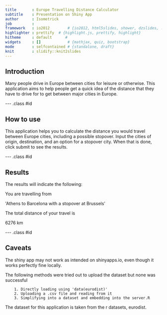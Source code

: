 ```yaml
---
title       : Europe Travelling Distance Calculator
subtitle    : Presentation on Shiny App
author      : Isometrick
job         : 
framework   : io2012        # {io2012, html5slides, shower, dzslides, ...}
highlighter : prettify  # {highlight.js, prettify, highlight}
hitheme     : default      # 
widgets     : []            # {mathjax, quiz, bootstrap}
mode        : selfcontained # {standalone, draft}
knit        : slidify::knit2slides
---
```


## Introduction

Many people drive in Europe between cities for leisure or otherwise. This 
application aims to help people get a quick idea of the distance that they have
to drive for to get between major cities in Europe.


--- .class #id 

## How to use

This application helps you to calculate the distance you would 
travel between Europe cities, including a possible stopover. 
Input the cities of origin, destination, and an option for a 
stopover city. When that is done, click submit to see the results.


--- .class #id 

## Results

The results will indicate the following:



You are travelling from 

'Athens to Barcelona with a stopover at Brussels'

The total distance of your travel is

6276 km

--- .class #id

## Caveats

The shiny app may not work as intended on shinyapps.io, even though it works
perfectly fine locally.

The following methods were tried out to upload the dataset but none was successful

        1. Directly loading using 'data(eurodist)'
        2. Uploading a .csv file and reading from it
        3. Simplifying into a dataset and embedding into the server.R

The dataset for this application is taken from the r datasets, eurodist. 
